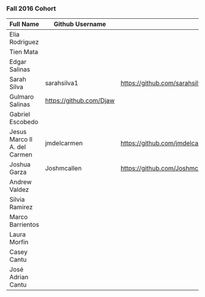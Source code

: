 ### Fall 2016 Cohort

| Full Name          				    | Github Username   | Resume URL                                | Personal Website URL              |
|-------------------------------|-------------------|-------------------------------------------|-----------------------------------|           
| Elia Rodriguez								|										|																						| 																	|
| Tien Mata											|										|																						| 																	|										
| Edgar Salinas									|										|																						| 																	|
| Sarah Silva								  	|sarahsilva1				|https://github.com/sarahsilva1/boot_warmup/blob/master/week02/resume.md																						| 																	|
| Gulmaro Salinas								|	https://github.com/Djaw	|	|	http://gsalinasj.com																				| 																	|
| Gabriel Escobedo							|										|														| 	
| Jesus Marco ll A. del Carmen  |   	jmdelcarmen  	|	 https://github.com/jmdelcarmen/boot_warmup |http://79.170.40.178/jmdcwebdev.co.uk/	|
| Joshua Garza									|Joshmcallen				|https://github.com/Joshmcallen/boot_warmup/blob/master/week02/resume.md																						| 																	|
| Andrew Valdez								  |										|																						| 																	|
| Silvia Ramirez								|										|																						| 																	|
| Marco Barrientos							|										|																						| 																	|
| Laura Morfin									|										|																						| 																	|
| Casey Cantu										|										|																						| 																	|
| José Adrian Cantu							|										|																						| 																	|
